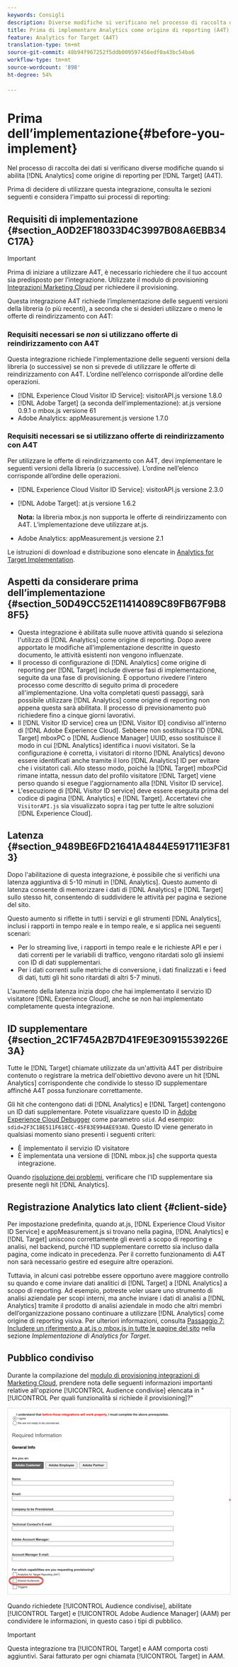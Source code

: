 ```yaml
---
keywords: Consigli
description: Diverse modifiche si verificano nel processo di raccolta dei dati quando si abilita Analytics come origine della generazione di rapporti per Target (A4T).
title: Prima di implementare Analytics come origine di reporting (A4T)
feature: Analytics for Target (A4T)
translation-type: tm+mt
source-git-commit: 48b94f967252f5ddb009597456edf0a43bc54ba6
workflow-type: tm+mt
source-wordcount: '898'
ht-degree: 54%

---
```



# Prima dell’implementazione{#before-you-implement}

Nel processo di raccolta dei dati si verificano diverse modifiche quando si abilita [!DNL Analytics] come origine di reporting per [!DNL Target] (A4T).

Prima di decidere di utilizzare questa integrazione, consulta le sezioni seguenti e considera l&#39;impatto sui processi di reporting:

## Requisiti di implementazione {#section_A0D2EF18033D4C3997B08A6EBB34C17A}

>[!IMPORTANT]
>
>Prima di iniziare a utilizzare A4T, è necessario richiedere che il tuo account sia predisposto per l’integrazione. Utilizzate il modulo di provisioning [Integrazioni Marketing Cloud](https://www.adobe.com/go/audiences) per richiedere il provisioning.

Questa integrazione A4T richiede l’implementazione delle seguenti versioni della libreria (o più recenti), a seconda che si desideri utilizzare o meno le offerte di reindirizzamento con A4T:

### Requisiti necessari se *non* si utilizzano offerte di reindirizzamento con A4T

Questa integrazione richiede l&#39;implementazione delle seguenti versioni della libreria (o successive) se non si prevede di utilizzare le offerte di reindirizzamento con A4T. L’ordine nell’elenco corrisponde all’ordine delle operazioni.

* [!DNL Experience Cloud Visitor ID Service]: visitorAPI.js versione 1.8.0
* [!DNL Adobe Target] (a seconda dell&#39;implementazione): at.js versione 0.9.1 o mbox.js versione 61
* Adobe Analytics: appMeasurement.js versione 1.7.0

### Requisiti necessari se si utilizzano offerte di reindirizzamento con A4T

Per utilizzare le offerte di reindirizzamento con A4T, devi implementare le seguenti versioni della libreria (o successive). L’ordine nell’elenco corrisponde all’ordine delle operazioni.

* [!DNL Experience Cloud Visitor ID Service]: visitorAPI.js versione 2.3.0
* [!DNL Adobe Target]: at.js versione 1.6.2

   **Nota:** la libreria mbox.js non supporta le offerte di reindirizzamento con A4T. L’implementazione deve utilizzare at.js.

* Adobe Analytics: appMeasurement.js versione 2.1

Le istruzioni di download e distribuzione sono elencate in [Analytics for Target Implementation](/help/c-integrating-target-with-mac/a4t/a4timplementation.md).

## Aspetti da considerare prima dell’implementazione {#section_50D49CC52E11414089C89FB67F9B88F5}

* Questa integrazione è abilitata sulle nuove attività quando si seleziona l&#39;utilizzo di [!DNL Analytics] come origine di reporting. Dopo avere apportato le modifiche all&#39;implementazione descritte in questo documento, le attività esistenti non vengono influenzate.
* Il processo di configurazione di [!DNL Analytics] come origine di reporting per [!DNL Target] include diverse fasi di implementazione, seguite da una fase di provisioning. È opportuno rivedere l&#39;intero processo come descritto di seguito prima di procedere all&#39;implementazione. Una volta completati questi passaggi, sarà possibile utilizzare [!DNL Analytics] come origine di reporting non appena questa sarà abilitata. Il processo di previsionamento può richiedere fino a cinque giorni lavorativi.
* Il [!DNL Visitor ID service] crea un [!DNL Visitor ID] condiviso all&#39;interno di [!DNL Adobe Experience Cloud]. Sebbene non sostituisca l&#39;ID [!DNL Target] mboxPC o [!DNL Audience Manager] UUID, esso sostituisce il modo in cui [!DNL Analytics] identifica i nuovi visitatori. Se la configurazione è corretta, i visitatori di ritorno [!DNL Analytics] devono essere identificati anche tramite il loro [!DNL Analytics] ID per evitare che i visitatori cali. Allo stesso modo, poiché la [!DNL Target] mboxPCid rimane intatta, nessun dato del profilo visitatore [!DNL Target] viene perso quando si esegue l&#39;aggiornamento alla [!DNL Visitor ID service].
* L&#39;esecuzione di [!DNL Visitor ID service] deve essere eseguita prima del codice di pagina [!DNL Analytics] e [!DNL Target]. Accertatevi che `VisitorAPI.js` sia visualizzato sopra i tag per tutte le altre soluzioni [!DNL Experience Cloud].

## Latenza {#section_9489BE6FD21641A4844E591711E3F813}

Dopo l&#39;abilitazione di questa integrazione, è possibile che si verifichi una latenza aggiuntiva di 5-10 minuti in [!DNL Analytics]. Questo aumento di latenza consente di memorizzare i dati di [!DNL Analytics] e [!DNL Target] sullo stesso hit, consentendo di suddividere le attività per pagina e sezione del sito.

Questo aumento si riflette in tutti i servizi e gli strumenti [!DNL Analytics], inclusi i rapporti in tempo reale e in tempo reale, e si applica nei seguenti scenari:

* Per lo streaming live, i rapporti in tempo reale e le richieste API e per i dati correnti per le variabili di traffico, vengono ritardati solo gli insiemi con ID di dati supplementari.
* Per i dati correnti sulle metriche di conversione, i dati finalizzati e i feed di dati, tutti gli hit sono ritardati di altri 5-7 minuti.

L&#39;aumento della latenza inizia dopo che hai implementato il servizio ID visitatore [!DNL Experience Cloud], anche se non hai implementato completamente questa integrazione.

## ID supplementare {#section_2C1F745A2B7D41FE9E30915539226E3A}

Tutte le [!DNL Target] chiamate utilizzate da un&#39;attività A4T per distribuire contenuto o registrare la metrica dell&#39;obiettivo devono avere un hit [!DNL Analytics] corrispondente che condivide lo stesso ID supplementare affinché A4T possa funzionare correttamente.

Gli hit che contengono dati di [!DNL Analytics] e [!DNL Target] contengono un ID dati supplementare. Potete visualizzare questo ID in [Adobe Experience Cloud Debugger](https://experienceleague.adobe.com/docs/debugger/using/experience-cloud-debugger.html) come parametro `sdid`. Ad esempio: `sdid=2F3C18E511F618CC-45F83E994AEE93A0`. Questo ID viene generato in qualsiasi momento siano presenti i seguenti criteri:

* È implementato il servizio ID visitatore
* È implementata una versione di [!DNL mbox.js] che supporta questa integrazione.

Quando [risoluzione dei problemi](/help/c-integrating-target-with-mac/a4t/c-a4t-troubleshooting/a4t-troubleshooting.md), verificare che l&#39;ID supplementare sia presente negli hit [!DNL Analytics].

## Registrazione Analytics lato client {#client-side}

Per impostazione predefinita, quando at.js, [!DNL Experience Cloud Visitor ID Service] e appMeasurement.js si trovano nella pagina, [!DNL Analytics] e [!DNL Target] uniscono correttamente gli eventi a scopo di reporting e analisi, nel backend, purché l’ID supplementare corretto sia incluso dalla pagina, come indicato in precedenza. Per il corretto funzionamento di A4T non sarà necessario gestire ed eseguire altre operazioni.

Tuttavia, in alcuni casi potrebbe essere opportuno avere maggiore controllo su quando e come inviare dati analitici di [!DNL Target] a [!DNL Analytics] a scopo di reporting. Ad esempio, potreste voler usare uno strumento di analisi aziendale per scopi interni, ma anche inviare i dati di analisi a [!DNL Analytics] tramite il prodotto di analisi aziendale in modo che altri membri dell’organizzazione possano continuare a utilizzare [!DNL Analytics] come origine di reporting visiva. Per ulteriori informazioni, consulta [Passaggio 7: Includere un riferimento a at.js o mbox.js in tutte le pagine del sito](/help/c-integrating-target-with-mac/a4t/a4timplementation.md#step7) nella sezione *Implementazione di Analytics for Target*.

## Pubblico condiviso

Durante la compilazione del [modulo di provisioning integrazioni di Marketing Cloud](https://www.adobe.com/go/audiences), prendere nota delle seguenti informazioni importanti relative all&#39;opzione [!UICONTROL Audience condivise] elencata in &quot;[!UICONTROL Per quali funzionalità si richiede il provisioning]?&quot;

![Modulo di richiesta](/help/c-integrating-target-with-mac/a4t/assets/request-form.png)

Quando richiedete [!UICONTROL Audience condivise], abilitate [!UICONTROL Target] e [!UICONTROL Adobe Audience Manager] (AAM) per condividere le informazioni, in questo caso i tipi di pubblico.

>[!IMPORTANT]
>
>Questa integrazione tra [!UICONTROL Target] e AAM comporta costi aggiuntivi. Sarai fatturato per ogni chiamata [!UICONTROL Target] in AAM.

